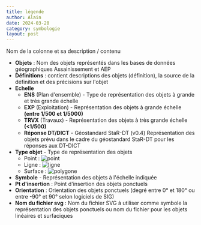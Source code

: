```yaml
---
title: légende
author: Alain
date: 2024-03-20
category: symbologie
layout: post
---
```



Nom de la colonne et sa description / contenu
* **Objets** : Nom des objets représentés dans les bases de données géographiques Assainissement et AEP
* **Définitions** : contient descriptions des objets (définition), la source de la définition et des précisions sur l'objet
* **Echelle**
   * **ENS** (Plan d'ensemble) - Type de représentation des objets à grande et très grande échelle
   * **EXP** (Exploitation) - Représentation des objets à grande échelle **(entre 1/500 et 1/5000)**
   * **TRVX** (Travaux)  - Représentation des objets à très grande échelle **(<1/500)**
   * **Réponse DT/DICT** - Géostandard StaR-DT (v0.4) Représentation des objets prévu dans le cadre du géostandard StaR-DT pour les réponses aux DT-DICT
* **Type objet** - Type de représentation des objets
    * Point : ![point](https://github.com/cnigfr/Reseaux-eaux/blob/main/Documents_Symbologie_RAEPA/image_documentation/point-svgrepo-com.svg)
    * Ligne : ![ligne](https://github.com/cnigfr/Reseaux-eaux/blob/main/Documents_Symbologie_RAEPA/image_documentation/polyline-pt-svgrepo-com.svg)
    * Surface : ![polygone](https://github.com/cnigfr/Reseaux-eaux/blob/main/Documents_Symbologie_RAEPA/image_documentation/polygon-pt-svgrepo-com.svg)
* **Symbole** - Représentation des objets à l'échelle indiquée
* **Pt d'insertion** : Point d'insertion des objets ponctuels
* **Orientation** : Orientation des objets ponctuels (degré entre 0° et 180° ou entre -90° et 90° selon logiciels de SIG)
* **Nom du fichier svg** : Nom du fichier SVG à utiliser comme symbole la représentation des objets ponctuels ou nom du fichier pour les objets linéaires et surfaciques
